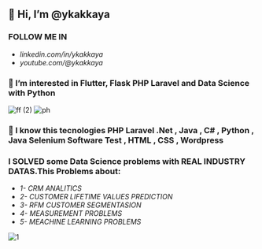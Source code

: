  ## 👋 Hi, I’m @ykakkaya
 
 ### FOLLOW ME  IN
-   *linkedin.com/in/ykakkaya*
-   *youtube.com/@ykakkaya*
  ### 👀 I’m interested in Flutter, Flask PHP Laravel and Data Science with Python
  
  
  ![ff (2)](https://user-images.githubusercontent.com/100940437/215720691-b2e3baac-4504-4ba4-bfeb-5f6dd36024f5.jpg)
 ![ph](https://github.com/ykakkaya/ykakkaya/assets/100940437/dccf58f1-41b5-406c-be96-dddcabeb6d18)
 
 ### 🌱 I know this tecnologies PHP Laravel .Net , Java , C# , Python , Java Selenium Software Test , HTML , CSS , Wordpress

 ### I SOLVED some Data Science problems with **REAL INDUSTRY DATAS**.This Problems about:
-  _1- CRM ANALITICS_
-  _2- CUSTOMER LIFETIME VALUES PREDICTION_
-  _3- RFM CUSTOMER SEGMENTASION_
-  _4- MEASUREMENT PROBLEMS_
-  _5- MEACHINE LEARNING PROBLEMS_

![1](https://user-images.githubusercontent.com/100940437/198726362-e761d5d9-1357-4bd5-acfc-b6faebf5b1c6.jpg)






<!---
ykakkaya/ykakkaya is a ✨ special ✨ repository because its `README.md` (this file) appears on your GitHub profile.
You can click the Preview link to take a look at your changes.
--->
